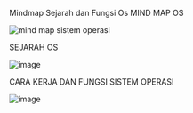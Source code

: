 Mindmap Sejarah dan Fungsi Os
MIND MAP OS

![mind map sistem operasi](https://github.com/rizkiyogatama27/SysOP24-3123521020/assets/160556478/4e051966-7216-4647-b25c-1b1587219725)




SEJARAH OS

![image](https://github.com/rizkiyogatama27/SysOP24-3123521020/assets/160556478/1963ae61-b649-43b6-a9eb-250d3e747274)




CARA KERJA DAN FUNGSI SISTEM OPERASI

![image](https://github.com/rizkiyogatama27/SysOP24-3123521020/assets/160556478/c0a24685-e816-4836-8e49-051fae824565)




